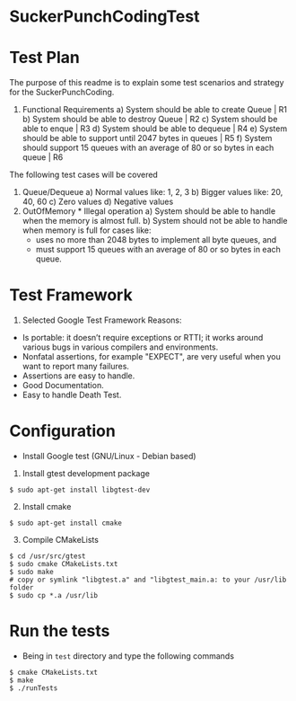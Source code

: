 SuckerPunchCodingTest
=====================

# Test Plan
The purpose of this readme is to explain some test scenarios and strategy
for the SuckerPunchCoding.
1. Functional Requirements
a) System should be able to create Queue | R1
b) System should be able to destroy Queue | R2
c) System should be able to enque | R3
d) System should be able to dequeue | R4
e) System should be able to support until 2047 bytes in queues | R5
f) System should support 15 queues with an average of 80 or so bytes in each queue | R6

The following test cases will be covered
1. Queue/Dequeue
    a) Normal values like: 1, 2, 3
    b) Bigger values like: 20, 40, 60
    c) Zero values
    d) Negative values
2. OutOfMemory * Illegal operation
    a) System should be able to handle when the memory is almost full.
    b) System should not be able to handle when memory is full for cases like:
      * uses no more than 2048 bytes to implement all byte queues, and
      * must support 15 queues with an average of 80 or so bytes in each queue.

# Test Framework
1. Selected Google Test Framework
Reasons:
* Is portable: it doesn’t require exceptions or RTTI; it works around various bugs in various compilers and environments.
* Nonfatal assertions, for example "EXPECT", are very useful when you want to report many failures.
* Assertions are easy to handle.
* Good Documentation.
* Easy to handle Death Test.

# Configuration
* Install Google test (GNU/Linux - Debian based)
1. Install gtest development package
```
$ sudo apt-get install libgtest-dev
```
2. Install cmake
```
$ sudo apt-get install cmake
```
3. Compile CMakeLists
```
$ cd /usr/src/gtest
$ sudo cmake CMakeLists.txt
$ sudo make
# copy or symlink "libgtest.a" and "libgtest_main.a: to your /usr/lib folder
$ sudo cp *.a /usr/lib
```
# Run the tests
* Being in `test` directory and type the following commands
```
$ cmake CMakeLists.txt
$ make
$ ./runTests
```


